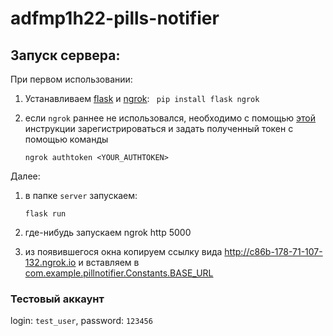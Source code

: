 # adfmp1h22-pills-notifier

## Запуск сервера:
При первом использовании:
1) Устанавливаем [flask](https://flask.palletsprojects.com/en/2.0.x/) и
   [ngrok](https://ngrok.com/download):
   ` pip install flask ngrok`
2) если `ngrok` раннее не использовался, необходимо с помощью [этой](https://ngrok.com/docs#getting-started-authtoken)
инструкции  зарегистрироваться и задать  полученный токен с помощью команды

   `ngrok authtoken <YOUR_AUTHTOKEN>`

Далее:
1) в папке `server` запускаем:
  
   `flask run`
2) где-нибудь запускаем ngrok http 5000
3) из появившегося окна копируем ссылку вида http://c86b-178-71-107-132.ngrok.io и 
вставляем в [сom.example.pillnotifier.Constants.BASE_URL](https://github.com/OSLL/adfmp1h22-pills-notifier/blob/server/app/src/main/java/com/example/pillnotifier/Constants.kt#L4)

### Тестовый аккаунт
login: `test_user`,
password: `123456`
